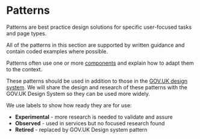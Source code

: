 # Patterns

Patterns are best practice design solutions for specific user-focused tasks and page&nbsp;types.

All of the patterns in this section are supported by written guidance and contain coded examples where possible.

Patterns often use one or more [components](../components) and explain how to adapt them to the&nbsp;context.

These patterns should be used in addition to those in the <a href="https://design-system.service.gov.uk/">GOV.UK design system</a>. We will share the design and research of these patterns with the GOV.UK Design System so they can be used more widely.

We use labels to show how ready they are for use:
- **Experimental** - more research is needed to validate and assure
- **Observed** - used in services but no focused research found
- **Retired** - replaced by GOV.UK Design system pattern
